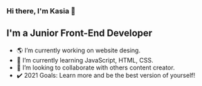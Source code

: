 ### Hi there, I'm Kasia 👋

## I'm a Junior Front-End Developer 
- :earth_americas: I’m currently working on website desing.
- 🌱 I’m currently learning JavaScript, HTML, CSS.
- :couple: I’m looking to collaborate with others content creator.
- :heavy_check_mark: 2021 Goals: Learn more and be the best version of yourself!

<!---
### Connect with me:
<img height="22px" width="22px" src="https://cdn.jsdelivr.net/npm/simple-icons@v5/icons/[https://raw.githubusercontent.com/github/explore/80688e429a7d4ef2fca1e82350fe8e3517d3494d/topics/html/html.png].svg" />

### Languages and tools:

<!--- kchelminska/kchelminska is a ✨ special ✨ repository because its `README.md` (this file) appears on your GitHub profile.
You can click the Preview link to take a look at your changes.
--->
